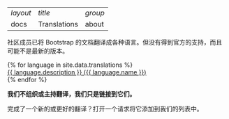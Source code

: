 <table>
<tbody>
<tr><td><em>layout</em></td><td><em>title</em></td><td><em>group</em></td></tr>
<tr><td>docs</td><td>Translations</td><td>about</td></tr>
</tbody>
</table>
社区成员已将 Bootstrap 的文档翻译成各种语言。但没有得到官方的支持，而且可能不是最新的版本。
  
{% for language in site.data.translations %}   
[{{ language.description }} ({{ language.name }})](https://github.com/bitmoonz/bootstrapcn/blob/master/about/%7B%7B%20language.url%20%7D%7D)   
{% endfor %}  
 
**我们不组织或主持翻译，我们只是链接到它们。**     
 
完成了一个新的或更好的翻译？打开一个请求将它添加到我们的列表中。

